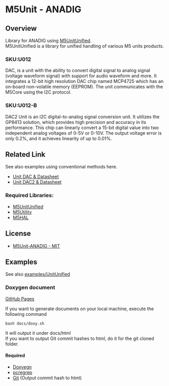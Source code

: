 # M5Unit - ANADIG

## Overview

Library for ANADIG using [M5UnitUnified](https://github.com/m5stack/M5UnitUnified).  
M5UnitUnified is a library for unified handling of various M5 units products.

### SKU:U012
DAC, is a unit with the ability to convert digital signal to analog signal (voltage waveform signal) with support for audio waveform and more. It integrates a 12-bit high resolution DAC chip named MCP4725 which has an on-board non-volatile memory (EEPROM). The unit communicates with the M5Core using the I2C protocol.

### SKU:U012-B
DAC2 Unit is an I2C digital-to-analog signal conversion unit. It utilizes the GP8413 solution, which provides high precision and accuracy in its performance. This chip can linearly convert a 15-bit digital value into two independent analog voltages of 0-5V or 0-10V. The output voltage error is only 0.2%, and it achieves linearity of up to 0.01%.

## Related Link
See also examples using conventional methods here.

- [Unit DAC & Datasheet](https://docs.m5stack.com/en/unit/dac)
- [Unit DAC2 & Datasheet](https://docs.m5stack.com/en/unit/Unit-DAC2)


### Required Libraries:
- [M5UnitUnified](https://github.com/m5stack/M5UnitUnified)
- [M5Utility](https://github.com/m5stack/M5Utility)
- [M5HAL](https://github.com/m5stack/M5HAL)

## License

- [M5Unit-ANADIG - MIT](LICENSE)

## Examples
See also [examples/UnitUnified](examples/UnitUnified)

### Doxygen document
[GitHub Pages](https://m5stack.github.io/M5Unit-ANADIG/)

If you want to generate documents on your local machine, execute the following command

```
bash docs/doxy.sh
```

It will output it under docs/html  
If you want to output Git commit hashes to html, do it for the git cloned folder.

#### Required
- [Doxyegn](https://www.doxygen.nl/)
- [pcregrep](https://formulae.brew.sh/formula/pcre2)
- [Git](https://git-scm.com/) (Output commit hash to html)

